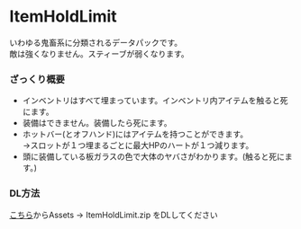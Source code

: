 # ItemHoldLimit

いわゆる鬼畜系に分類されるデータパックです。  
敵は強くなりません。スティーブが弱くなります。

### ざっくり概要
- インベントリはすべて埋まっています。インベントリ内アイテムを触ると死にます。
- 装備はできません。装備したら死にます。
- ホットバー(とオフハンド)にはアイテムを持つことができます。  
→スロットが１つ埋まるごとに最大HPのハートが１つ減ります。
- 頭に装備している板ガラスの色で大体のヤバさがわかります。(触ると死にます。)
 
### DL方法  
[こちら](https://github.com/mizaguru/ItemHoldLimit/releases)からAssets -> ItemHoldLimit.zip をDLしてください
